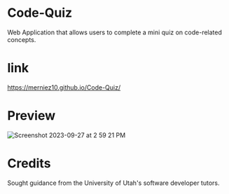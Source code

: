 # Code-Quiz
Web Application that allows users to complete a mini quiz on code-related concepts.

# link
https://merniez10.github.io/Code-Quiz/

# Preview
![Screenshot 2023-09-27 at 2 59 21 PM](https://github.com/merniez10/Code-Quiz/assets/135496106/afb3c774-9825-4d29-a669-2eb311103182)



# Credits
Sought guidance from the University of Utah's software developer tutors. 
